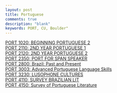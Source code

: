 ```yaml
---
layout: post
title: Portuguese
comments: true
description: "blank"
keywords: PORT, CU, Boulder"
---
```

<body>
	<div><a href="../pages/PORT-1020">PORT 1020: BEGINNING PORTUGUESE 2</a></div>
	<div><a href="../pages/PORT-2110">PORT 2110: 2ND YEAR PORTUGUESE 1</a></div>
	<div><a href="../pages/PORT-2120">PORT 2120: 2ND YEAR PORTUGUESE 2</a></div>
	<div><a href="../pages/PORT-2350">PORT 2350: PORT FOR SPAN SPEAKER</a></div>
	<div><a href="../pages/PORT-2800">PORT 2800: Brazil: Past and Present</a></div>
	<div><a href="../pages/PORT-3003">PORT 3003: Advanced Portuguese Language Skills</a></div>
	<div><a href="../pages/PORT-3230">PORT 3230: LUSOPHONE CULTURES</a></div>
	<div><a href="../pages/PORT-4110">PORT 4110: SURVEY BRAZILIAN LIT</a></div>
	<div><a href="../pages/PORT-4150">PORT 4150: Survey of Portuguese Literature</a></div>
</body>